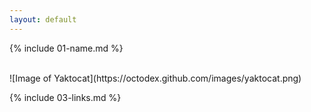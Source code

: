 ```yaml
---
layout: default
---
```


{% include 01-name.md %}


<br>
![Image of Yaktocat](https://octodex.github.com/images/yaktocat.png)

<br>

{% include 03-links.md %}

